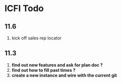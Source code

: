 ICFI Todo
=

11.6
-

1. kick off sales rep locator 

11.3
-

1. **find out new features and ask for plan doc ?**
2. **find out how to fill past times ?**
3. **create a new instance and wire with the current git**




